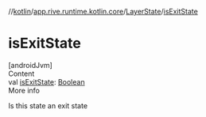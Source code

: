 //[kotlin](../../../index.md)/[app.rive.runtime.kotlin.core](../index.md)/[LayerState](index.md)/[isExitState](is-exit-state.md)



# isExitState  
[androidJvm]  
Content  
val [isExitState](is-exit-state.md): [Boolean](https://kotlinlang.org/api/latest/jvm/stdlib/kotlin/-boolean/index.html)  
More info  


Is this state an exit state

  



